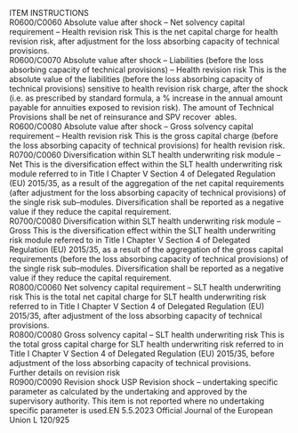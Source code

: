  
ITEM  INSTRUCTIONS  
R0600/C0060  Absolute value after shock – 
Net solvency capital 
requirement – Health revision 
risk  This is the net capital charge for health revision risk, after adjustment for the loss 
absorbing capacity of technical provisions.  
R0600/C0070  Absolute value after shock – 
Liabilities (before the loss 
absorbing capacity of technical 
provisions) – Health revision 
risk  This is the absolute value of the liabilities (before the loss absorbing capacity of 
technical provisions) sensitive to health revision risk charge, after the shock (i.e. as 
prescribed by standard formula, a % increase in the annual amount payable for 
annuities exposed to revision risk). 
The amount of Technical Provisions shall be net of reinsurance and SPV recover ­
ables.  
R0600/C0080  Absolute value after shock – 
Gross solvency capital 
requirement – Health revision 
risk  This is the gross capital charge (before the loss absorbing capacity of technical 
provisions) for health revision risk.  
R0700/C0060  Diversification within SLT 
health underwriting risk 
module – Net  This is the diversification effect within the SLT health underwriting risk module 
referred to in Title I Chapter V Section 4 of Delegated Regulation (EU) 2015/35, 
as a result of the aggregation of the net capital requirements (after adjustment for 
the loss absorbing capacity of technical provisions) of the single risk sub–modules. 
Diversification shall be reported as a negative value if they reduce the capital 
requirement.  
R0700/C0080  Diversification within SLT 
health underwriting risk 
module – Gross  This is the diversification effect within the SLT health underwriting risk module 
referred to in Title I Chapter V Section 4 of Delegated Regulation (EU) 2015/35, 
as a result of the aggregation of the gross capital requirements (before the loss 
absorbing capacity of technical provisions) of the single risk sub–modules. 
Diversification shall be reported as a negative value if they reduce the capital 
requirement.  
R0800/C0060  Net solvency capital 
requirement – SLT health 
underwriting risk  This is the total net capital charge for SLT health underwriting risk referred to in 
Title I Chapter V Section 4 of Delegated Regulation (EU) 2015/35, after 
adjustment of the loss absorbing capacity of technical provisions.  
R0800/C0080  Gross solvency capital – SLT 
health underwriting risk  This is the total gross capital charge for SLT health underwriting risk referred to in 
Title I Chapter V Section 4 of Delegated Regulation (EU) 2015/35, before 
adjustment of the loss absorbing capacity of technical provisions.  
Further details on revision risk  
R0900/C0090  Revision shock USP  Revision shock – undertaking specific parameter as calculated by the undertaking 
and approved by the supervisory authority. 
This item is not reported where no undertaking specific parameter is used.EN  5.5.2023 Official Journal of the European Union L 120/925